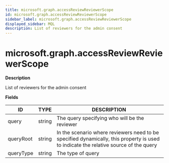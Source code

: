 ```yaml
---
title: microsoft.graph.accessReviewReviewerScope
id: microsoft.graph.accessReviewReviewerScope
sidebar_label: microsoft.graph.accessReviewReviewerScope
displayed_sidebar: MQL
description: List of reviewers for the admin consent
---
```


# microsoft.graph.accessReviewReviewerScope

**Description**

List of reviewers for the admin consent

**Fields**

| ID        | TYPE   | DESCRIPTION                                                                                                                          |
| --------- | ------ | ------------------------------------------------------------------------------------------------------------------------------------ |
| query     | string | The query specifying who will be the reviewer                                                                                        |
| queryRoot | string | In the scenario where reviewers need to be specified dynamically, this property is used to indicate the relative source of the query |
| queryType | string | The type of query                                                                                                                    |
